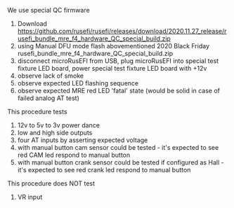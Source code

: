We use special QC firmware
1) Download https://github.com/rusefi/rusefi/releases/download/2020.11.27_release/rusefi_bundle_mre_f4_hardware_QC_special_build.zip
1) using Manual DFU mode flash abovementioned 2020 Black Friday rusefi_bundle_mre_f4_hardware_QC_special_build.zip
1) disconnect microRusEFI from USB, plug microRusEFI into special test fixture LED board, power special test fixture LED board with +12v
1) observe lack of smoke
1) observe expected LED flashing sequence
1) observe expected MRE red LED 'fatal' state (would be solid in case of failed analog AT test)

This procedure tests
1) 12v to 5v to 3v power dance
1) low and high side outputs
1) four AT inputs by asserting expected voltage
1) with manual button cam sensor could be tested - it's expected to see red CAM led respond to manual button
1) with manual button crank sensor could be tested if configured as Hall - it's expected to see red crank led respond to manual button


This procedure does NOT test
1) VR input
